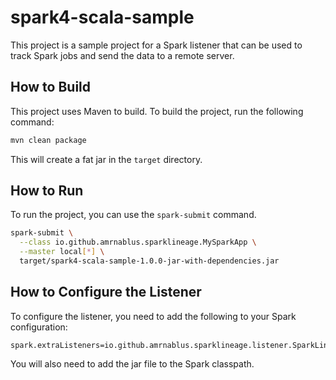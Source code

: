 # spark4-scala-sample

This project is a sample project for a Spark listener that can be used to track Spark jobs and send the data to a remote server.

## How to Build

This project uses Maven to build. To build the project, run the following command:

```bash
mvn clean package
```

This will create a fat jar in the `target` directory.

## How to Run

To run the project, you can use the `spark-submit` command.

```bash
spark-submit \
  --class io.github.amrnablus.sparklineage.MySparkApp \
  --master local[*] \
  target/spark4-scala-sample-1.0.0-jar-with-dependencies.jar
```

## How to Configure the Listener

To configure the listener, you need to add the following to your Spark configuration:

```
spark.extraListeners=io.github.amrnablus.sparklineage.listener.SparkLineageListener
```

You will also need to add the jar file to the Spark classpath.
